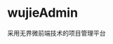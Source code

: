 <!--
 * @Author: your name
 * @Date: 2022-09-28 14:37:17
 * @LastEditTime: 2022-09-28 14:43:11
 * @LastEditors: yuhan
 * @Description: 
 * @FilePath: \wujie-admin\README.md
-->
# wujieAdmin
采用无界微前端技术的项目管理平台